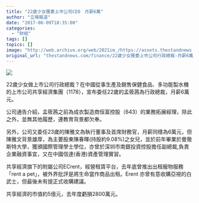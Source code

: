 ```yaml
---
title: "22歲少女獲委上市公司CEO　月薪6萬"
author: "立場報道"
date: "2017-06-09T18:35:00"
categories:
  - "財經"
tags: []
topics: []
image: "http://web.archive.org/web/2021im_/https://assets.thestandnews.com/media/photos/ceo-09_0zrGl.png"
original_url: "thestandnews.com/finance/22歲少女獲委上市公司行政總裁-月薪6萬"
---
```

![](http://web.archive.org/web/2021im_/https://assets.thestandnews.com/media/photos/ceo-09_0zrGl.png)

22歲少女做上市公司行政總裁？在中國從事生產及銷售保健食品、多功能製水機的上市公司共享經濟集團（1178），宣布委任22歲的孟筱茜為行政總裁，月薪6萬元。

公司通告介紹，孟筱茜之前為成衣製造商恒富控股（643）的業務拓展經理，除此之外，並無其他履歷，連教育背景都欠奉。

另外，公司又委任23歲的陳雅文為執行董事及首席財務官，月薪同樣為6萬元，但陳雅文背景雄厚，為主要股東陳春暉(持股約9.08%)之女兒，並於前年畢業於曼徹斯特大學，獲頒國際管理學士學位，亦曾於深圳市南銀投資控股擔任副總裁,負責企業融資事宜，又在中國信達(香港)資產管理實習。

共享經濟旗下的附屬公司ECrent，經營租賃平台，去年底曾推出出租寵物服務「rent a pet」，被外界批評是將生命當作商品出租。Erent 亦曾有意收購亞視的白武士，但最後未有提正式收購建議。

共享經濟的市值約5億元，去年度虧損2800萬元。